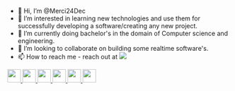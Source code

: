 - 👋 Hi, I’m @Merci24Dec
- 👀 I’m interested in learning new technologies and use them for successfully developing a software/creating any new project.
- 🌱 I’m currently doing bachelor's in the domain of Computer science and engineering.
- 💞️ I’m looking to collaborate on building some realtime software's.
- 📫 How to reach me - reach out at <a target="_blank" href="https://www.linkedin.com/in/akash-dubey-b94aa8185/">
  <img src="https://www.linkedin.com/" />

<!---
Merci24Dec/Merci24Dec is a ✨ special ✨ repository because its `README.md` (this file) appears on your GitHub profile.
You can click the Preview link to take a look at your changes.
--->

<code><img width="30" src="https://cdn.svgporn.com/logos/java.svg"></code>
<code><img width="30" src="https://cdn.svgporn.com/logos/c.svg"></code>
<code><img width="30" src="https://cdn.svgporn.com/logos/c-plusplus.svg"></code>
<code><img width="30" src="https://cdn.svgporn.com/logos/python.svg"></code>
<code><img width="30" src="https://cdn.svgporn.com/logos/php.svg"></code>
<code><img width="30" src="https://cdn.svgporn.com/logos/mysql.svg"></code>

